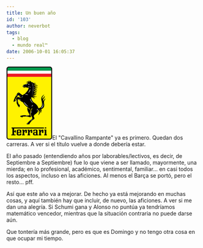 ```yaml
---
title: Un buen año
id: '103'
author: neverbot
tags:
  - blog
  - mundo real™
date: 2006-10-01 16:05:37
---
```


![Ferrari](./un-buen-ano/Ferrari-Logo.png "Ferrari")El "Cavallino Rampante" ya es primero. Quedan dos carreras. A ver si el título vuelve a donde debería estar.

El año pasado (entendiendo años por laborables/lectivos, es decir, de Septiembre a Septiembre) fue lo que viene a ser llamado, mayormente, una mierda; en lo profesional, académico, sentimental, familiar... en casi todos los aspectos, incluso en las aficiones. Al menos el Barça se portó, pero el resto... pff.

Así que este año va a mejorar. De hecho ya está mejorando en muchas cosas, y aquí también hay que incluir, de nuevo, las aficiones. A ver si me dan una alegría. Si Schumi gana y Alonso no puntúa ya tendríamos matemático vencedor, mientras que la situación contraria no puede darse aún.

Que tontería más grande, pero es que es Domingo y no tengo otra cosa en que ocupar mi tiempo.